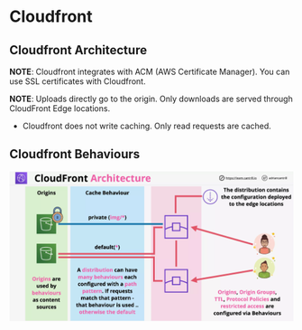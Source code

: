 # Cloudfront

## Cloudfront Architecture

**NOTE**: Cloudfront integrates with ACM (AWS Certificate Manager). You can use SSL certificates with Cloudfront.

**NOTE**: Uploads directly go to the origin. Only downloads are served through CloudFront Edge locations.

- Cloudfront does not write caching. Only read requests are cached.

## Cloudfront Behaviours

![img](./imgs/cloud-front/CloudFrontArchitecture2.webp)
